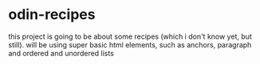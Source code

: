 # odin-recipes

this project is going to be about some recipes (which i don't know yet, but still).
will be using super basic html elements, such as anchors, paragraph and ordered and unordered lists 